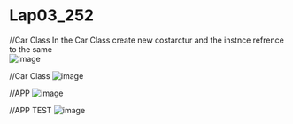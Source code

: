 # Lap03_252


//Car Class
In the Car Class create new costarctur and the instnce refrence to the same   
![image](https://user-images.githubusercontent.com/99211143/191053211-eb1330fc-4421-49c7-a763-a9f03c2a4ee5.png)


//Car Class
![image](https://user-images.githubusercontent.com/99211143/191053257-c5538767-8bfe-4364-b1d8-93fad13cec52.png)


//APP
![image](https://user-images.githubusercontent.com/99211143/191053104-72966557-21d0-4f1d-8af0-8dd92d6a1811.png)


//APP TEST
![image](https://user-images.githubusercontent.com/99211143/191053379-a960437a-b3a0-4b45-896a-4fa3df13b741.png)
